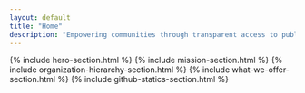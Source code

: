```yaml
---
layout: default
title: "Home"
description: "Empowering communities through transparent access to public information"
---
```


{% include hero-section.html %}
{% include mission-section.html %}
{% include organization-hierarchy-section.html %}
{% include what-we-offer-section.html %}
{% include github-statics-section.html %}





